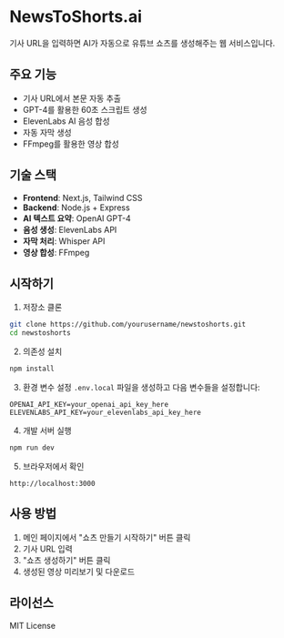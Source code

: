 # NewsToShorts.ai

기사 URL을 입력하면 AI가 자동으로 유튜브 쇼츠를 생성해주는 웹 서비스입니다.

## 주요 기능

- 기사 URL에서 본문 자동 추출
- GPT-4를 활용한 60초 스크립트 생성
- ElevenLabs AI 음성 합성
- 자동 자막 생성
- FFmpeg를 활용한 영상 합성

## 기술 스택

- **Frontend**: Next.js, Tailwind CSS
- **Backend**: Node.js + Express
- **AI 텍스트 요약**: OpenAI GPT-4
- **음성 생성**: ElevenLabs API
- **자막 처리**: Whisper API
- **영상 합성**: FFmpeg

## 시작하기

1. 저장소 클론
```bash
git clone https://github.com/yourusername/newstoshorts.git
cd newstoshorts
```

2. 의존성 설치
```bash
npm install
```

3. 환경 변수 설정
`.env.local` 파일을 생성하고 다음 변수들을 설정합니다:
```
OPENAI_API_KEY=your_openai_api_key_here
ELEVENLABS_API_KEY=your_elevenlabs_api_key_here
```

4. 개발 서버 실행
```bash
npm run dev
```

5. 브라우저에서 확인
```
http://localhost:3000
```

## 사용 방법

1. 메인 페이지에서 "쇼츠 만들기 시작하기" 버튼 클릭
2. 기사 URL 입력
3. "쇼츠 생성하기" 버튼 클릭
4. 생성된 영상 미리보기 및 다운로드

## 라이선스

MIT License
